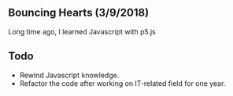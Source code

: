## Bouncing Hearts (3/9/2018)
Long time ago, I learned Javascript with p5.js

## Todo
- Rewind Javascript knowledge.
- Refactor the code after working on IT-related field for one year.
